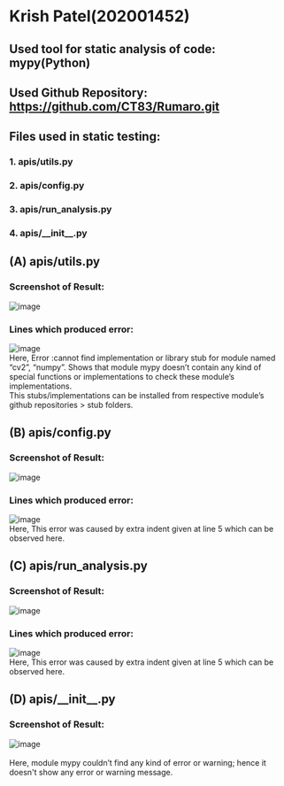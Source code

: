 # Krish Patel(202001452)

## Used tool for static analysis of code: mypy(Python)
## Used Github Repository: https://github.com/CT83/Rumaro.git

## Files used in static testing:
###   1. apis/utils.py
###   2. apis/config.py
###   3. apis/run_analysis.py
###   4. apis/\_\_init\_\_.py

## (A) apis/utils.py
### Screenshot of Result: <br />
![image](https://user-images.githubusercontent.com/78999910/227498901-80e7be48-71ef-4863-8ae7-2329b89a63d1.png)<br/>
### Lines which produced error: <br/>
![image](https://user-images.githubusercontent.com/78999910/227499119-86b844d2-64f5-4acb-91b3-8b03b54d0e17.png)<br/>
Here, Error :cannot find implementation or library stub for module named “cv2”, “numpy”. Shows that module mypy doesn’t contain any kind of special functions or
implementations to check these module’s implementations.<br/>
This stubs/implementations can be installed from respective module’s github repositories > stub folders.

## (B) apis/config.py
### Screenshot of Result: <br />
![image](https://user-images.githubusercontent.com/78999910/227499809-de426f11-57cd-4b25-b046-1e074c9d0f03.png)<br/>
### Lines which produced error: <br/>
![image](https://user-images.githubusercontent.com/78999910/227499910-83a36222-3118-449c-b209-6a9d1d65e362.png)
<br/>
Here, This error was caused by extra indent given at line 5 which can be observed here.
<br/>

## (C) apis/run_analysis.py
### Screenshot of Result: <br />
![image](https://user-images.githubusercontent.com/78999910/227500168-6e719a00-c6e2-455b-bea8-93d4ada23518.png)<br/>
### Lines which produced error: <br/>
![image](https://user-images.githubusercontent.com/78999910/227500265-b812e64a-2345-454e-83d9-83e1f84800ba.png)
<br/>
Here, This error was caused by extra indent given at line 5 which can be observed here.
<br/>

## (D) apis/\_\_init\_\_.py
### Screenshot of Result: <br />
![image](https://user-images.githubusercontent.com/78999910/227500556-47d88876-6d67-44d5-99d4-bda43baff76d.png)<br/>
<br/>
Here, module mypy couldn’t find any kind of error or warning; hence it doesn't show any error or warning message.
<br/>
